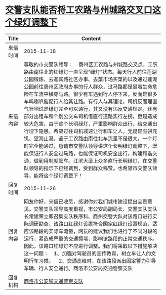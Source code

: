 # <a href="http://www.shangluo.gov.cn/zmhd/ldxxxx.jsp?urltype=leadermail.LeaderMailContentUrl&wbtreeid=1112&leadermailid=3411">交警支队能否将工农路与州城路交叉口这个绿灯调整下</a>
|Title|Content|
|:---:|---|
|来信时间|2015-11-18|
|来信内容|尊敬的市交警队领导：    商州区工农路与州城路交叉点，工农路由南往北的红绿灯一直呈现“绿灯”状态。每天行人前往莲湖公园锻炼、去迎宾路社区办事、去菜市场买菜的以及通过莲湖公园前往商州区政府办事的行人群众，过马路都是冒着生命危险在车流中横穿马路。很少有车遇到行人停下来，反而是很多车鸣喇叭催促行人给其让路。有行人与其理论，司机反而理直气壮地说是绿灯完全可以通行，其又没有违反交通规定。还有部分出租车和个别公交车司机借直行道路实行左拐，更是造成较大危害。由于这个长明绿灯，严重影响群众出行，给交通出行埋下隐患。希望过往司机减速让行和车让人，无疑是画饼充饥、望海止渴。鉴于工农路由南往北车流量不是很大，一个灯时完全能通过，恳请市交警队领导讲这个长明绿灯调整下，既能保证行人安全过马路，也能保证司机安全出行，构建和谐交通，做到用制度管车。江滨大道上众多直行长明绿灯，在交警队领导的指示下已经调到，受到群众称赞。也希望市交警队领导，能将这个绿灯调整下！|
|回复时间|2015-11-26|
|回复内容|网友你好，来信已收悉，感谢你对我们城市建设提出宝贵意见。交警支队领导高度重视，市公安局副局长、交警支队支队长常建荣立即召集支队秩序科、商州交警大队对该路口进行实际调研勘查，该路口红绿灯设置符合国家红绿灯设置规范，适应该路段的实际车流量，网友的建议我们也进行了不同时段的运行，易造成严重的交通拥堵，影响该路段的正常交通秩序。因此，该路口红绿灯不应进行调整。我们将采取以下措施解决这一问题：    1、加强对驾驶员的宣传教育，树立车让人的文明行车习惯。    2、交通高峰时，在该路段派出固定警力引导车辆、行人安全通行。商洛市公安局交通警察支队|
|回复机构|<a href="../../categories/agencies/商洛市公安局交通警察支队.md">商洛市公安局交通警察支队</a>|
